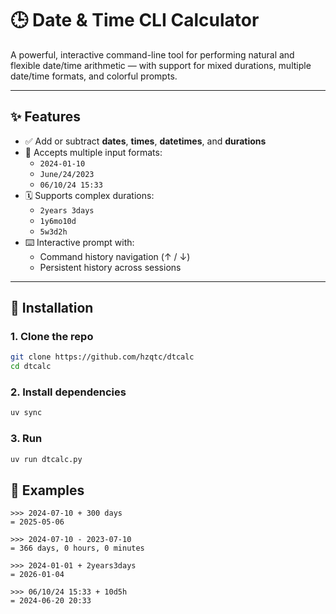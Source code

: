 # 🕒 Date & Time CLI Calculator

A powerful, interactive command-line tool for performing natural and flexible date/time arithmetic — with support for mixed durations, multiple date/time formats, and colorful prompts.

---

## ✨ Features

- ✅ Add or subtract **dates**, **times**, **datetimes**, and **durations**
- 🧠 Accepts multiple input formats:
  - `2024-01-10`
  - `June/24/2023`
  - `06/10/24 15:33`
- 🗓️ Supports complex durations:
  - `2years 3days`
  - `1y6mo10d`
  - `5w3d2h`
- ⌨️ Interactive prompt with:
  - Command history navigation (↑ / ↓)
  - Persistent history across sessions

---

## 🚀 Installation

### 1. Clone the repo

```bash
git clone https://github.com/hzqtc/dtcalc
cd dtcalc
```

### 2. Install dependencies
```bash
uv sync
```

### 3. Run
```bash
uv run dtcalc.py
```

## 🧪 Examples

```
>>> 2024-07-10 + 300 days
= 2025-05-06

>>> 2024-07-10 - 2023-07-10
= 366 days, 0 hours, 0 minutes

>>> 2024-01-01 + 2years3days
= 2026-01-04

>>> 06/10/24 15:33 + 10d5h
= 2024-06-20 20:33
```

